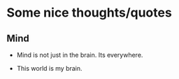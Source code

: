 
Some nice thoughts/quotes
==================

Mind
------

* Mind is not just in the brain. Its everywhere.

* This world is my brain.


